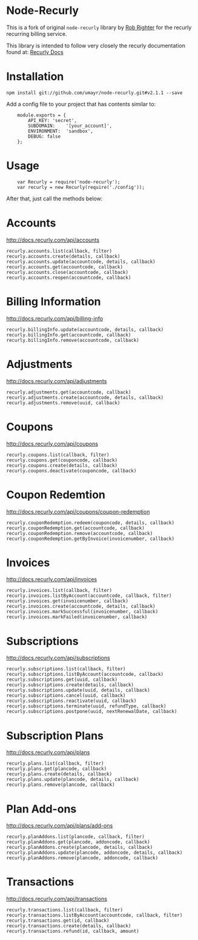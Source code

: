 Node-Recurly
===============

This is a fork of original `node-recurly` library by [Rob Righter](https://github.com/robrighter) for the recurly recurring billing service. 

This library is intended to follow very closely the recurly documentation found at: [Recurly Docs](http://docs.recurly.com/)


Installation
===============

	npm install git://github.com/umayr/node-recurly.git#v2.1.1 --save

Add a config file to your project that has contents similar to:

		module.exports = {
			API_KEY: 'secret',
			SUBDOMAIN:    '[your_account]',
			ENVIRONMENT:  'sandbox',
			DEBUG: false
		};


Usage
===============

		var Recurly = require('node-recurly');
		var recurly = new Recurly(require('./config'));

After that, just call the methods below:


Accounts
===============
http://docs.recurly.com/api/accounts


	recurly.accounts.list(callback, filter)
	recurly.accounts.create(details, callback)
	recurly.accounts.update(accountcode, details, callback) 
	recurly.accounts.get(accountcode, callback) 
	recurly.accounts.close(accountcode, callback) 
	recurly.accounts.reopen(accountcode, callback)


Billing Information
===============
http://docs.recurly.com/api/billing-info

	recurly.billingInfo.update(accountcode, details, callback) 
	recurly.billingInfo.get(accountcode, callback) 
	recurly.billingInfo.remove(accountcode, callback) 


Adjustments
===============
http://docs.recurly.com/api/adjustments

	recurly.adjustments.get(accountcode, callback)
	recurly.adjustments.create(accountcode, details, callback)
	recurly.adjustments.remove(uuid, callback)

Coupons
===============
http://docs.recurly.com/api/coupons

	recurly.coupons.list(callback, filter)
	recurly.coupons.get(couponcode, callback)
	recurly.coupons.create(details, callback)
	recurly.coupons.deactivate(couponcode, callback)
	

Coupon Redemtion
=================
http://docs.recurly.com/api/coupons/coupon-redemption
  
	recurly.couponRedemption.redeem(couponcode, details, callback)
	recurly.couponRedemption.get(accountcode, callback)
	recurly.couponRedemption.remove(accountcode, callback)
	recurly.couponRedemption.getByInvoice(invoicenumber, callback)

Invoices
===============
http://docs.recurly.com/api/invoices

	recurly.invoices.list(callback, filter)
	recurly.invoices.listByAccount(accountcode, callback, filter)
	recurly.invoices.get(invoicenumber, callback)
	recurly.invoices.create(accountcode, details, callback)
	recurly.invoices.markSuccessful(invoicenumber, callback)
	recurly.invoices.markFailed(invoicenumber, callback)


Subscriptions
===============
http://docs.recurly.com/api/subscriptions

	recurly.subscriptions.list(callback, filter) 
	recurly.subscriptions.listByAccount(accountcode, callback) 
	recurly.subscriptions.get(uuid, callback) 
	recurly.subscriptions.create(details, callback) 
	recurly.subscriptions.update(uuid, details, callback) 
	recurly.subscriptions.cancel(uuid, callback) 
	recurly.subscriptions.reactivate(uuid, callback) 
	recurly.subscriptions.terminate(uuid, refundType, callback) 
 	recurly.subscriptions.postpone(uuid, nextRenewalDate, callback) 

Subscription Plans
==================
http://docs.recurly.com/api/plans

	recurly.plans.list(callback, filter) 
	recurly.plans.get(plancode, callback) 
	recurly.plans.create(details, callback)
	recurly.plans.update(plancode, details, callback)
	recurly.plans.remove(plancode, callback)

Plan Add-ons
==================
http://docs.recurly.com/api/plans/add-ons

	recurly.planAddons.list(plancode, callback, filter) 
	recurly.planAddons.get(plancode, addoncode, callback) 
	recurly.planAddons.create(plancode, details, callback)
	recurly.planAddons.update(plancode, addoncode, details, callback)
	recurly.planAddons.remove(plancode, addoncode, callback)


Transactions
===============
http://docs.recurly.com/api/transactions

	recurly.transactions.list(callback, filter) 
	recurly.transactions.listByAccount(accountcode, callback, filter) 
	recurly.transactions.get(id, callback) 
	recurly.transactions.create(details, callback) 
	recurly.transactions.refund(id, callback, amount) 
